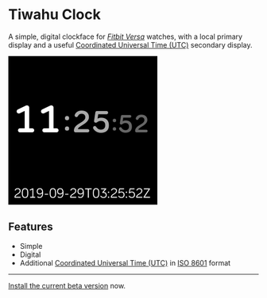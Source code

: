 # Tiwahu Clock

A simple, digital clockface for [*Fitbit Versa*][link-versa] watches, with a local primary display and a useful [Coordinated Universal Time (UTC)][define-utc] secondary display.

[![Tiwahu Clock clockface app][store-img]][link-store]

## Features

- Simple
- Digital
- Additional [Coordinated Universal Time (UTC)][define-utc] in [ISO 8601][define-iso8601] format

----

[Install the current beta version][link-store] now.

[link-versa]: https://www.fitbit.com/versa
[link-store]: https://gallery.fitbit.com/details/4817a851-6df4-41a0-a87e-91442278417f
[define-utc]: https://en.wikipedia.org/wiki/Coordinated_Universal_Time
[define-iso8601]: https://en.wikipedia.org/wiki/ISO_8601
[store-img]: ../../img/store-tiwahu-clock-300x300.png
